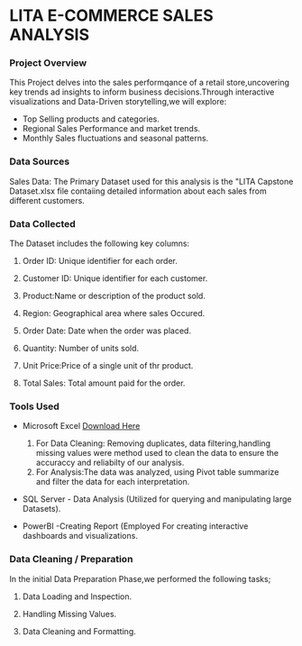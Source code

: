 # LITA E-COMMERCE SALES ANALYSIS

###  Project Overview
This Project delves into the sales performqance of a retail store,uncovering key trends ad insights to inform business decisions.Through interactive visualizations and Data-Driven storytelling,we will explore:
- Top Selling products and categories.
- Regional Sales Performance and market trends.
- Monthly Sales fluctuations and seasonal patterns.

### Data Sources

Sales Data: The Primary Dataset used for this analysis is the "LITA Capstone Dataset.xlsx file contaiing detailed information about each sales from different customers.

### Data Collected 
The Dataset includes the following key columns:
1. Order ID: Unique identifier for each order.

2. Customer ID: Unique identifier for each customer.

3. Product:Name or description of the product sold. 

4. Region: Geographical area where sales Occured.

5. Order Date: Date when the order was placed.

6. Quantity: Number of units sold.

7. Unit Price:Price of a single unit of thr product.

8. Total Sales: Total amount paid for the order.

### Tools Used
 -  Microsoft Excel [Download Here](https://wwww.microsoft.com)
    1. For Data Cleaning: Removing duplicates, data filtering,handling missing values were method used to clean the data to ensure the accuraccy and reliabilty of our analysis. 
    2. For Analysis:The data was analyzed, using Pivot table summarize and filter the data for each interpretation.

 - SQL Server - Data Analysis (Utilized for querying and manipulating large Datasets).

 - PowerBI -Creating Report (Employed For creating interactive dashboards and visualizations.

### Data Cleaning / Preparation
In the initial Data Preparation Phase,we performed the following tasks;
1. Data Loading and Inspection.

2. Handling Missing Values.

3. Data Cleaning and Formatting.
